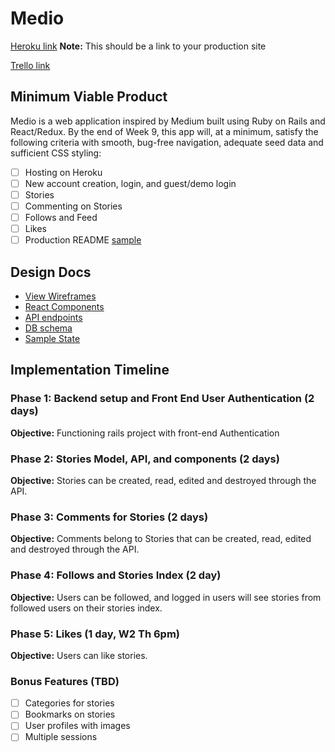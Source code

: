 # Medio

[Heroku link][heroku] **Note:** This should be a link to your production site

[Trello link][trello]

[heroku]: http://www.herokuapp.com
[trello]: https://trello.com/b/N0KbtqX2/medio

## Minimum Viable Product

Medio is a web application inspired by Medium built using Ruby on Rails
and React/Redux.  By the end of Week 9, this app will, at a minimum, satisfy the
following criteria with smooth, bug-free navigation, adequate seed data and
sufficient CSS styling:

- [ ] Hosting on Heroku
- [ ] New account creation, login, and guest/demo login
- [ ] Stories 
- [ ] Commenting on Stories
- [ ] Follows and Feed
- [ ] Likes
- [ ] Production README [sample](docs/production_readme.md)

## Design Docs
* [View Wireframes][wireframes]
* [React Components][components]
* [API endpoints][api-endpoints]
* [DB schema][schema]
* [Sample State][sample-state]

[wireframes]: docs/wireframes
[components]: docs/component-hierarchy.md
[sample-state]: docs/sample-state.md
[api-endpoints]: docs/api-endpoints.md
[schema]: docs/schema.md

## Implementation Timeline

### Phase 1: Backend setup and Front End User Authentication (2 days)

**Objective:** Functioning rails project with front-end Authentication

### Phase 2: Stories Model, API, and components (2 days)

**Objective:** Stories can be created, read, edited and destroyed through the API.

### Phase 3: Comments for Stories (2 days)

**Objective:** Comments belong to Stories that can be created, read, edited and destroyed through the API.

### Phase 4: Follows and Stories Index (2 day)

**Objective:** Users can be followed, and logged in users will see stories from followed users on their stories index.

### Phase 5: Likes (1 day, W2 Th 6pm)

**Objective:** Users can like stories.


### Bonus Features (TBD)
- [ ] Categories for stories
- [ ] Bookmarks on stories
- [ ] User profiles with images
- [ ] Multiple sessions
